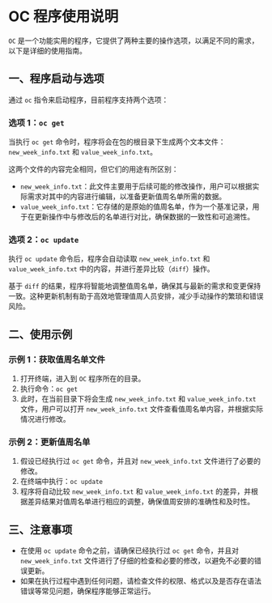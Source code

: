 # OC 程序使用说明

`OC` 是一个功能实用的程序，它提供了两种主要的操作选项，以满足不同的需求，以下是详细的使用指南。

## 一、程序启动与选项
通过 `oc` 指令来启动程序，目前程序支持两个选项：

### 选项 1：`oc get`
当执行 `oc get` 命令时，程序将会在包的根目录下生成两个文本文件：`new_week_info.txt` 和 `value_week_info.txt`。

这两个文件的内容完全相同，但它们的用途有所区别：
- `new_week_info.txt`：此文件主要用于后续可能的修改操作，用户可以根据实际需求对其中的内容进行编辑，以准备更新值周名单所需的数据。
- `value_week_info.txt`：它存储的是原始的值周名单，作为一个基准记录，用于在更新操作中与修改后的名单进行对比，确保数据的一致性和可追溯性。

### 选项 2：`oc update`
执行 `oc update` 命令后，程序会自动读取 `new_week_info.txt` 和 `value_week_info.txt` 中的内容，并进行差异比较（`diff`）操作。

基于 `diff` 的结果，程序将智能地调整值周名单，确保其与最新的需求和变更保持一致。这种更新机制有助于高效地管理值周人员安排，减少手动操作的繁琐和错误风险。

## 二、使用示例

### 示例 1：获取值周名单文件
1. 打开终端，进入到 `OC` 程序所在的目录。
2. 执行命令：`oc get`
3. 此时，在当前目录下将会生成 `new_week_info.txt` 和 `value_week_info.txt` 文件，用户可以打开 `new_week_info.txt` 文件查看值周名单内容，并根据实际情况进行修改。

### 示例 2：更新值周名单
1. 假设已经执行过 `oc get` 命令，并且对 `new_week_info.txt` 文件进行了必要的修改。
2. 在终端中执行：`oc update`
3. 程序将自动比较 `new_week_info.txt` 和 `value_week_info.txt` 的差异，并根据差异结果对值周名单进行相应的调整，确保值周安排的准确性和及时性。

## 三、注意事项
- 在使用 `oc update` 命令之前，请确保已经执行过 `oc get` 命令，并且对 `new_week_info.txt` 文件进行了仔细的检查和必要的修改，以避免不必要的错误更新。
- 如果在执行过程中遇到任何问题，请检查文件的权限、格式以及是否存在语法错误等常见问题，确保程序能够正常运行。
